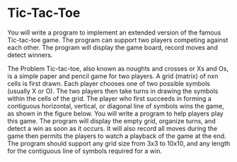 # Tic-Tac-Toe

You will write a program to implement an extended version of the famous Tic-tac-toe game. The
program can support two players competing against each other. The program will display the game
board, record moves and detect winners.

The Problem
Tic-tac-toe, also known as noughts and crosses or Xs and Os, is a simple paper and pencil game for two players. A grid (matrix) of nxn cells is first drawn. Each player chooses one of two possible symbols (usually X or O). The two players then take turns in drawing the symbols within the cells of the grid. The player who first succeeds in forming a contiguous horizontal, vertical, or diagonal line of symbols wins the game, as shown in the figure below. You will write a program to help players play this game. The program will display the empty grid, organize turns, and detect a win as soon as it occurs. It will also record all moves during the game then permits the players to watch a playback of the game at the end. The program should support any grid size from 3x3 to 10x10, and any length for the contiguous line of symbols required for a win.
